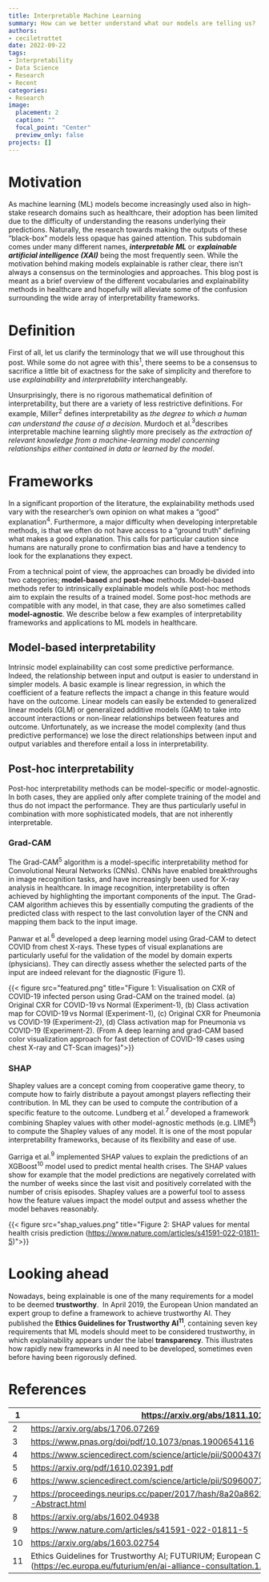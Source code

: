 ```yaml
---
title: Interpretable Machine Learning
summary: How can we better understand what our models are telling us? 
authors: 
- ceciletrottet
date: 2022-09-22
tags: 
- Interpretability
- Data Science
- Research
- Recent
categories:
- Research
image:
  placement: 2
  caption: ""
  focal_point: "Center"
  preview_only: false
projects: []
---
```


# Motivation

As machine learning (ML) models become increasingly used also in high-stake research domains such as healthcare, their adoption has been limited due to the difficulty of understanding the reasons underlying their predictions. Naturally, the research towards making the outputs of these “black-box” models less opaque has gained attention. This subdomain comes under many different names, ***interpretable ML*** or ***explainable artificial intelligence (XAI)*** being the most frequently seen. While the motivation behind making models explainable is rather clear, there isn’t always a consensus on the terminologies and approaches. This blog post is meant as a brief overview of the different vocabularies and explainability methods in healthcare and hopefully will alleviate some of the confusion surrounding the wide array of interpretability frameworks.

# Definition

First of all, let us clarify the terminology that we will use throughout this post. While some do not agree with this$^1$, there seems to be a consensus to sacrifice a little bit of exactness for the sake of simplicity and therefore to use *explainability* and *interpretability* interchangeably.

Unsurprisingly, there is no rigorous mathematical definition of interpretability, but there are a variety of less restrictive definitions. For example, Miller$^2$ defines interpretability as *the degree to which a human can understand the cause of a decision*. Murdoch et al.$^3$describes interpretable machine learning slightly more precisely as *the extraction of relevant knowledge from a machine-learning model concerning relationships either contained in data or learned by the model*.

# Frameworks

In a significant proportion of the literature, the explainability methods used vary with the researcher’s own opinion on what makes a “good” explanation$^4$. Furthermore, a major difficulty when developing interpretable methods, is that we often do not have access to a “ground truth” defining what makes a good explanation. This calls for particular caution since humans are naturally prone to confirmation bias and have a tendency to look for the explanations they expect.

From a technical point of view, the approaches can broadly be divided into two categories; **model-based** and **post-hoc** methods. Model-based methods refer to intrinsically explainable models while post-hoc methods aim to explain the results of a trained model. Some post-hoc methods are compatible with any model, in that case, they are also sometimes called **model-agnostic**. We describe below a few examples of interpretability frameworks and applications to ML models in healthcare. 

## Model-based interpretability

Intrinsic model explainability can cost some predictive performance. Indeed, the relationship between input and output is easier to understand in simpler models. A basic example is linear regression, in which the coefficient of a feature reflects the impact a change in this feature would have on the outcome.  Linear models can easily be extended to generalized linear models (GLM) or generalized additive models (GAM)  to take into account interactions or non-linear relationships between features and outcome. Unfortunately, as we increase the model complexity (and thus predictive performance) we lose the direct relationships between input and output variables and therefore entail a loss in interpretability.

## Post-hoc interpretability

Post-hoc interpretability methods can be model-specific or model-agnostic. In both cases, they are applied only after complete training of the model and thus do not impact the performance. They are thus particularly useful in combination with more sophisticated models, that are not inherently interpretable.

### Grad-CAM

The Grad-CAM$^5$ algorithm is a model-specific interpretability method for Convolutional Neural Networks (CNNs). CNNs have enabled breakthroughs in image recognition tasks, and have increasingly been used for X-ray analysis in healthcare. In image recognition, interpretability is often achieved by highlighting the important components of the input. The Grad-CAM algorithm achieves this by essentially computing the gradients of the predicted class with respect to the last convolution layer of the CNN and mapping them back to the input image. 

Panwar et al.$^6$ developed a deep learning model using Grad-CAM to detect COVID from chest X-rays. These types of visual explanations are particularly useful for the validation of the model by domain experts (physicians). They can directly assess whether the selected parts of the input are indeed relevant for the diagnostic (Figure 1).

{{< figure src="featured.png"  title="Figure 1: Visualisation on CXR of COVID-19 infected person using Grad-CAM on the trained model. (a) Original CXR for COVID-19 vs Normal (Experiment-1), (b) Class activation map for COVID-19 vs Normal (Experiment-1), (c) Original CXR for Pneumonia vs COVID-19 (Experiment-2), (d) Class activation map for Pneumonia vs COVID-19 (Experiment-2). (From A deep learning and grad-CAM based color visualization approach for fast detection of COVID-19 cases using chest X-ray and CT-Scan images)">}}

### SHAP

Shapley values are a concept coming from cooperative game theory, to compute how to fairly distribute a payout amongst players reflecting their contribution. In ML they can be used to compute the contribution of a specific feature to the outcome. Lundberg et al.$^7$ developed a framework combining Shapley values with other model-agnostic methods (e.g. LIME$^8$) to compute the Shapley values of any model. It is one of the most popular interpretability frameworks, because of its flexibility and ease of use. 

Garriga et al.$^9$ implemented SHAP values to explain the predictions of an XGBoost$^{10}$ model used to predict mental health crises. The SHAP values show for example that the model predictions are negatively correlated with the number of weeks since the last visit and positively correlated with the number of crisis episodes. Shapley values are a powerful tool to assess how the feature values impact the model output and assess whether the model behaves reasonably.


{{< figure src="shap_values.png"  title="Figure 2: SHAP values for mental health crisis prediction (https://www.nature.com/articles/s41591-022-01811-5)">}}



# Looking ahead

Nowadays, being explainable is one of the many requirements for a model to be deemed **trustworthy**.  In April 2019, the European Union mandated an expert group to define a framework to achieve trustworthy AI. They published the **Ethics Guidelines for Trustworthy AI$^{11}$**, containing seven key requirements that ML models should meet to be considered trustworthy, in which explainability appears under the label **transparency**. This illustrates how rapidly new frameworks in AI need to be developed, sometimes even before having been rigorously defined.

# References

| 1 |  https://arxiv.org/abs/1811.10154 |
| --- | --- |
| 2 | https://arxiv.org/abs/1706.07269 |
| 3 | https://www.pnas.org/doi/pdf/10.1073/pnas.1900654116 |
| 4 | https://www.sciencedirect.com/science/article/pii/S0004370218305988 |
| 5 | https://arxiv.org/pdf/1610.02391.pdf |
| 6 | https://www.sciencedirect.com/science/article/pii/S0960077920305865 |
| 7 | https://proceedings.neurips.cc/paper/2017/hash/8a20a8621978632d76c43dfd28b67767-Abstract.html |
| 8 | https://arxiv.org/abs/1602.04938 |
| 9 | https://www.nature.com/articles/s41591-022-01811-5 |
| 10 | https://arxiv.org/abs/1603.02754 |
| 11 | Ethics Guidelines for Trustworthy AI; FUTURIUM;  European Commission (https://ec.europa.eu/futurium/en/ai-alliance-consultation.1.html)) |
